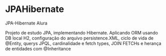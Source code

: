 # JPAHibernate
JPA-Hibernate Alura

Projeto de estudo JPA, implementando Hibernate.
Aplicando ORM usando DB local H2, configuração do arquivo persistence.XML, ciclo de vida de @Entity, querys JPQL, cardinalidade e fetch types, JOIN FETCHs e herança de entidades com @Inheritance
